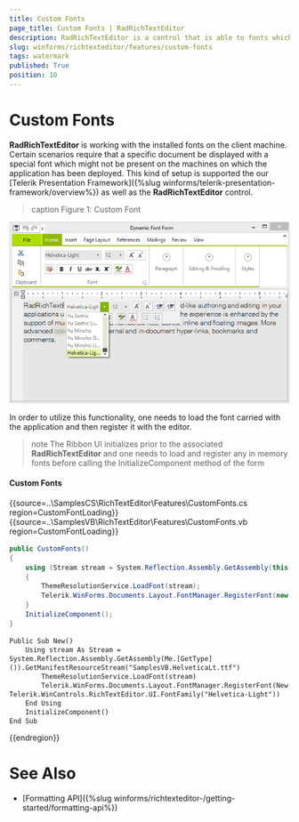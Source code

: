 ```yaml
---
title: Custom Fonts
page_title: Custom Fonts | RadRichTextEditor
description: RadRichTextEditor is a control that is able to fonts which are only read in the memory of the application.
slug: winforms/richtexteditor/features/custom-fonts
tags: watermark
published: True
position: 10
---
```


# Custom Fonts

**RadRichTextEditor** is working with the installed fonts on the client machine. Certain scenarios require that a specific document be displayed with a special font which might not be present on the machines on which the application has been deployed. This kind of setup is supported the our [Telerik Presentation Framework]({%slug winforms/telerik-presentation-framework/overview%}) as well as the **RadRichTextEditor** control.  

>caption Figure 1: Custom Font

![richtexteditor-features-cutom-fonts 001](images/richtexteditor-features-cutom-fonts001.png)

In order to utilize this functionality, one needs to load the font carried with the application and then register it with the editor.

>note The Ribbon UI initializes prior to the associated **RadRichTextEditor** and one needs to load and register any in memory fonts before calling the InitializeComponent method of the form

#### Custom Fonts

{{source=..\SamplesCS\RichTextEditor\Features\CustomFonts.cs region=CustomFontLoading}} 
{{source=..\SamplesVB\RichTextEditor\Features\CustomFonts.vb region=CustomFontLoading}}
````C#
public CustomFonts()
{
    using (Stream stream = System.Reflection.Assembly.GetAssembly(this.GetType()).GetManifestResourceStream("SamplesCS.RichTextEditor.Features.HelveticaLt.ttf"))
    {
        ThemeResolutionService.LoadFont(stream);
        Telerik.WinForms.Documents.Layout.FontManager.RegisterFont(new Telerik.WinControls.RichTextEditor.UI.FontFamily("Helvetica-Light"));
    }
    InitializeComponent();
}

````
````VB.NET
Public Sub New()
    Using stream As Stream = System.Reflection.Assembly.GetAssembly(Me.[GetType]()).GetManifestResourceStream("SamplesVB.HelveticaLt.ttf")
        ThemeResolutionService.LoadFont(stream)
        Telerik.WinForms.Documents.Layout.FontManager.RegisterFont(New Telerik.WinControls.RichTextEditor.UI.FontFamily("Helvetica-Light"))
    End Using
    InitializeComponent()
End Sub

```` 



{{endregion}} 

# See Also

 * [Formatting API]({%slug winforms/richtexteditor-/getting-started/formatting-api%})
